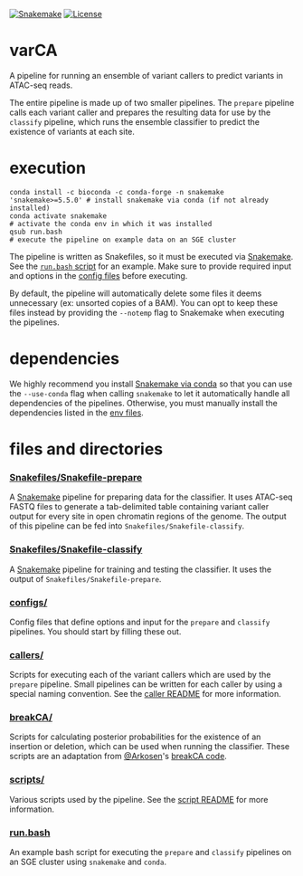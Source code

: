 [![Snakemake](https://img.shields.io/badge/snakemake-≥5.5.0-brightgreen.svg?style=flat-square)](https://snakemake.bitbucket.io)
[![License](https://img.shields.io/apm/l/vim-mode.svg)](LICENSE)

# varCA
A pipeline for running an ensemble of variant callers to predict variants in ATAC-seq reads.

The entire pipeline is made up of two smaller pipelines. The `prepare` pipeline calls each variant caller and prepares the resulting data for use by the `classify` pipeline, which runs the ensemble classifier to predict the existence of variants at each site.

# execution
```
conda install -c bioconda -c conda-forge -n snakemake 'snakemake>=5.5.0' # install snakemake via conda (if not already installed)
conda activate snakemake                                                 # activate the conda env in which it was installed
qsub run.bash                                                            # execute the pipeline on example data on an SGE cluster
```

The pipeline is written as Snakefiles, so it must be executed via [Snakemake](https://snakemake.readthedocs.io/en/stable/). See the [`run.bash` script](run.bash) for an example. Make sure to provide required input and options in the [config files](configs) before executing.

By default, the pipeline will automatically delete some files it deems unnecessary (ex: unsorted copies of a BAM). You can opt to keep these files instead by providing the `--notemp` flag to Snakemake when executing the pipelines.

# dependencies
We highly recommend you install [Snakemake via conda](https://snakemake.readthedocs.io/en/stable/getting_started/installation.html#installation-via-conda) so that you can use the `--use-conda` flag when calling `snakemake` to let it automatically handle all dependencies of the pipelines. Otherwise, you must manually install the dependencies listed in the [env files](envs).

# files and directories

### [Snakefiles/Snakefile-prepare](Snakefiles/Snakefile-prepare)
A [Snakemake](https://snakemake.readthedocs.io/en/stable/) pipeline for preparing data for the classifier. It uses ATAC-seq FASTQ files to generate a tab-delimited table containing variant caller output for every site in open chromatin regions of the genome. The output of this pipeline can be fed into `Snakefiles/Snakefile-classify`.

### [Snakefiles/Snakefile-classify](Snakefiles/Snakefile-classify)
A [Snakemake](https://snakemake.readthedocs.io/en/stable/) pipeline for training and testing the classifier. It uses the output of `Snakefiles/Snakefile-prepare`.

### [configs/](configs)
Config files that define options and input for the `prepare` and `classify` pipelines. You should start by filling these out.

### [callers/](callers)
Scripts for executing each of the variant callers which are used by the `prepare` pipeline. Small pipelines can be written for each caller by using a special naming convention. See the [caller README](callers/README.md) for more information.

### [breakCA/](breakCA)
Scripts for calculating posterior probabilities for the existence of an insertion or deletion, which can be used when running the classifier. These scripts are an adaptation from [@Arkosen](https://github.com/Arkosen)'s [breakCA code](https://github.com/Arkosen/BreakCA/tree/master/bin).

### [scripts/](scripts)
Various scripts used by the pipeline. See the [script README](scripts/README.md) for more information.

### [run.bash](run.bash)
An example bash script for executing the `prepare` and `classify` pipelines on an SGE cluster using `snakemake` and `conda`.
